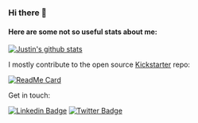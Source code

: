 ### Hi there 👋

#### Here are some not so useful stats about me:

[![Justin's github stats](https://github-readme-stats.vercel.app/api?username=justinswart&hide=stars&count_private=true&show_icons=true&theme=dark)](https://github.com/anuraghazra/github-readme-stats)

I mostly contribute to the open source [Kickstarter](https://www.github.com/kickstarter/ios-oss) repo:

[![ReadMe Card](https://github-readme-stats.vercel.app/api/pin/?username=kickstarter&repo=ios-oss)](https://github.com/anuraghazra/github-readme-stats)

Get in touch:

[![Linkedin Badge](https://img.shields.io/badge/-LinkedIn-blue?style=flat-square&logo=Linkedin&logoColor=white&link=https://www.linkedin.com/in/justinswart/)](https://www.linkedin.com/in/justinswart/)  [![Twitter Badge](https://img.shields.io/badge/-Twitter-1ca0f1?style=flat-square&labelColor=1ca0f1&logo=twitter&logoColor=white&link=https://twitter.com/justinswart)](https://twitter.com/justinswart)

<!--
**justinswart/justinswart** is a ✨ _special_ ✨ repository because its `README.md` (this file) appears on your GitHub profile.

Here are some ideas to get you started:

- 🔭 I’m currently working on ...
- 🌱 I’m currently learning ...
- 👯 I’m looking to collaborate on ...
- 🤔 I’m looking for help with ...
- 💬 Ask me about ...
- 📫 How to reach me: ...
- 😄 Pronouns: ...
- ⚡ Fun fact: ...
-->
